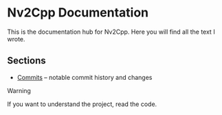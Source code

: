 # Nv2Cpp Documentation

This is the documentation hub for Nv2Cpp. Here you will find all the text I wrote.

## Sections

- [Commits](Commits.md) – notable commit history and changes

> [!WARNING]
> If you want to understand the project, read the code.